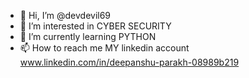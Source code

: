 - 👋 Hi, I’m @devdevil69
- 👀 I’m interested in CYBER SECURITY
- 🌱 I’m currently learning PYTHON 
- 📫 How to reach me MY linkedin account www.linkedin.com/in/deepanshu-parakh-08989b219

<!---
devdevil69/devdevil69 is a ✨ special ✨ repository because its `README.md` (this file) appears on your GitHub profile.
You can click the Preview link to take a look at your changes.
--->
